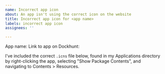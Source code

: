 ```yaml
---
name: Incorrect app icon
about: An app isn't using the correct icon on the website
title: Incorrect app icon for <app name>
labels: incorrect app icon
assignees: ''

---
```


App name: 
Link to app on Dockhunt: 

I've included the correct `.icns` file below, found in my Applications directory by right-clicking the app, selecting "Show Package Contents", and navigating to Contents > Resources.
